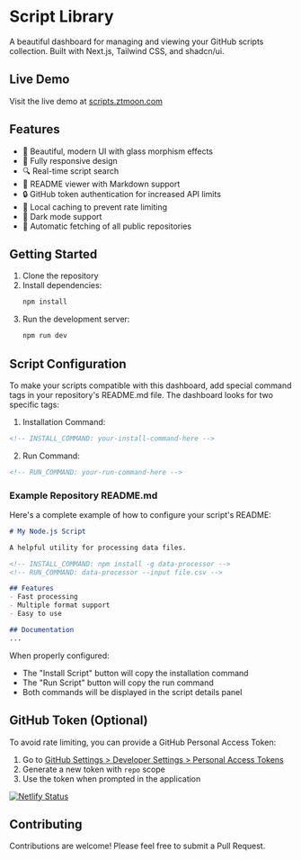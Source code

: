 # Script Library

A beautiful dashboard for managing and viewing your GitHub scripts collection. Built with Next.js, Tailwind CSS, and shadcn/ui.

## Live Demo

Visit the live demo at [scripts.ztmoon.com](https://scripts.ztmoon.com)

## Features

- 🚀 Beautiful, modern UI with glass morphism effects
- 📱 Fully responsive design
- 🔍 Real-time script search
- 📖 README viewer with Markdown support
- 🔒 GitHub token authentication for increased API limits
- 💾 Local caching to prevent rate limiting
- 🌙 Dark mode support
- 🔄 Automatic fetching of all public repositories

## Getting Started

1. Clone the repository
2. Install dependencies:
   ```bash
   npm install
   ```
3. Run the development server:
   ```bash
   npm run dev
   ```

## Script Configuration

To make your scripts compatible with this dashboard, add special command tags in your repository's README.md file. The dashboard looks for two specific tags:

1. Installation Command:
```markdown
<!-- INSTALL_COMMAND: your-install-command-here -->
```

2. Run Command:
```markdown
<!-- RUN_COMMAND: your-run-command-here -->
```

### Example Repository README.md

Here's a complete example of how to configure your script's README:

```markdown
# My Node.js Script

A helpful utility for processing data files.

<!-- INSTALL_COMMAND: npm install -g data-processor -->
<!-- RUN_COMMAND: data-processor --input file.csv -->

## Features
- Fast processing
- Multiple format support
- Easy to use

## Documentation
...
```

When properly configured:
- The "Install Script" button will copy the installation command
- The "Run Script" button will copy the run command
- Both commands will be displayed in the script details panel

## GitHub Token (Optional)

To avoid rate limiting, you can provide a GitHub Personal Access Token:

1. Go to [GitHub Settings > Developer Settings > Personal Access Tokens](https://github.com/settings/tokens)
2. Generate a new token with `repo` scope
3. Use the token when prompted in the application

[![Netlify Status](https://api.netlify.com/api/v1/badges/d025b9a0-d60f-4d3b-9a43-aa6ebe6e0862/deploy-status)](https://app.netlify.com/sites/fluffy-pothos-14ce15/deploys)

## Contributing

Contributions are welcome! Please feel free to submit a Pull Request.
<!-- INSTALL_COMMAND: curl -L -o ScriptList-v1.0.0.zip https://github.com/mrdatawolf/ScriptList/archive/refs/tags/v1.0.0.zip -->

